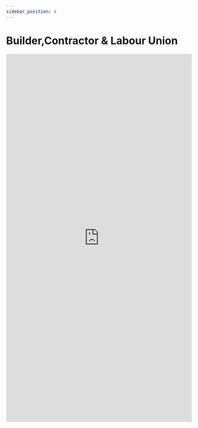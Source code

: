 ```yaml
---
sidebar_position: 4
---
```


# Builder,Contractor & Labour Union

<iframe 
  src="https://drive.google.com/file/d/16jAvIwKBnJAQcHGcrpPqYgdnAeTgviCl/preview" 
  width="100%" 
  height="1000px"
  frameBorder="0">
</iframe>
